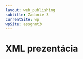 ```yaml
---
layout: web_publishing
subtitle: Zadanie 3
currentSite: wp
wpSite: assgnmt3
---
```


# XML prezentácia
